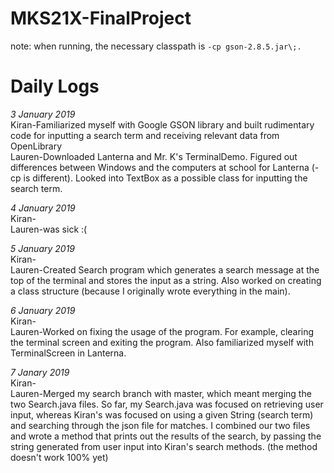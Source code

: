 # MKS21X-FinalProject
note: when running, the necessary classpath is
`-cp gson-2.8.5.jar\;.`
# Daily Logs
*3 January 2019*\
Kiran-Familiarized myself with Google GSON library and built rudimentary code for inputting a search term and receiving relevant data from OpenLibrary\
Lauren-Downloaded Lanterna and Mr. K's TerminalDemo. Figured out differences between Windows and the computers at school for Lanterna (-cp is different). Looked into TextBox as a possible class for inputting the search term.

*4 January 2019*\
Kiran-\
Lauren-was sick :( 

*5 January 2019*\
Kiran-\
Lauren-Created Search program which generates a search message at the top of the terminal and stores the input as a string. Also worked on creating a class structure (because I originally wrote everything in the main). 

*6 January 2019*\
Kiran-\
Lauren-Worked on fixing the usage of the program. For example, clearing the terminal screen and exiting the program. Also familiarized myself with TerminalScreen in Lanterna.

*7 Janary 2019*\
Kiran-\
Lauren-Merged my search branch with master, which meant merging the two Search.java files. So far, my Search.java was focused on retrieving user input, whereas Kiran's was focused on using a given String (search term) and searching through the json file for matches. I combined our two files and wrote a method that prints out the results of the search, by passing the string generated from user input into Kiran's search methods. (the method doesn't work 100% yet)
